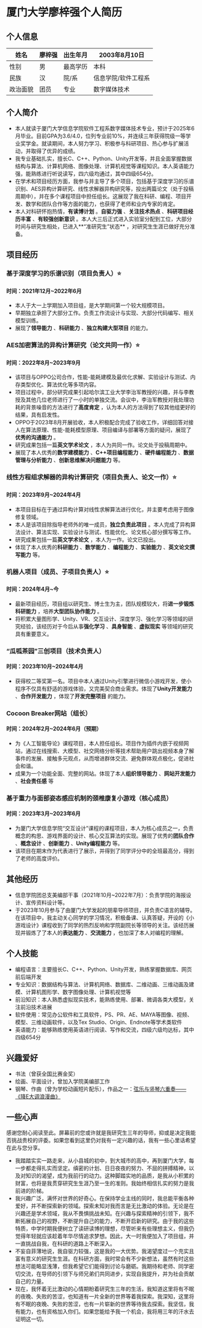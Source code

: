 # 厦门大学廖梓强个人简历

## 个人信息

姓名 | 廖梓强 | 出生年月 | 2003年8月10日  
---|---|---|---  
性别 | 男 | 最高学历 | 本科  
民族 | 汉 | 院/系 | 信息学院/软件工程系  
政治面貌 | 团员 | 专业 | 数字媒体技术  

## 个人简介

  * 本人就读于厦门大学信息学院软件工程系数字媒体技术专业，预计于2025年6月毕业。目前GPA为3.6/4.0，位列专业前10%，并连续三年获得院级一等学业奖学金。就读期间，本人努力学习、积极参与科研项目、热心参与扩展活动，并取得了优异的成绩。
  * 我专业基础扎实，擅长C、C++、Python、Unity开发等，并且全面掌握数据结构与算法、计算机网络、图像处理、计算机视觉等课程知识。本人英语能力强，能熟练进行听说读写，四六级均通过，其中四级654分。
  * 在学术和项目经历方面，我参与并主导了多个项目，包括基于深度学习的乐谱识别、AES异构计算研究、线性求解器异构研究等，投出两篇论文（处于投稿周期中），并在多个课程项目中担任组长。这展现了我在科研、编程、项目开发、数学和团队合作等方面的能力，也获得了老师和业内专家的肯定。
  * 本人对科研怀抱热情，**有读博计划** 。**自驱力强** 、**关注技术热点** 、**科研项目经历丰富** 、**有较强创新意识** 。本人大三后正式进入实验室分配到工位，大部分时间与研究生相处，已进入**“准研究生”状态** ，对研究生生涯已做好充分准备。

## 项目经历

### 基于深度学习的乐谱识别（项目负责人）⭐

#### 时间：2021年12月~2022年6月

  * 本人于大一上学期加入项目组，是大学期间第一个较大规模项目。
  * 早期独立承担了大部分工作。负责工作流设计与实现、大部分代码编写、相关模型训练。
  * 展现了**领导能力** 、**科研能力** 、**独立构建大型项目** 的能力。

### AES加密算法的异构计算研究（论文共同一作）⭐

#### 时间：2022年8月~2023年9月

  * 该项目与OPPO公司合作，性能-能耗建模及最优化求解、实验设计与测试、内存类型优化、算法优化等多项内容。
  * 项目过程中，部分研究成果引起哈尔滨工业大学李治军教授的兴趣，并与李教授及其他几位老师进行了一小时的单独交流。会议中，李治军教授对我处理功耗的背景噪音的方法进行了**高度肯定** ，认为本人的方法得到了较其他组更好的结果，具有启发性。
  * OPPO于2023年8月开展验收，本人积极配合完成了验收工作，详细回答对接人在算法原理、性能-能耗模型原理、项目编译与部署等方面的疑问，展现了**优秀的沟通能力** 。
  * 研究成果包括一篇**英文学术论文** ，本人为共同一作。论文处于投稿周期中。
  * 展现了本人优秀的**数学建模能力** 、**C++项目编程能力** 、**硬件编程能力** 、**数据管理与分析能力** 、**创新思维解决问题能力** 等。

### 线性方程组求解器的异构计算研究（项目负责人、论文一作）⭐

#### 时间：2023年9月~2024年4月

  * 本项目目标在于通过异构计算对线性求解算法进行优化，并主要考虑用于图像修复领域。
  * 本人是该项目除指导老师外的唯一成员，**独立负责此项目** 。本人完成了异构算法设计、算法实现、实验设计与测试、性能优化、论文核心部分撰写等工作。
  * 研究成果包括一篇**英文学术论文** ，本人为一作。论文已投出。
  * 体现了本人优秀的**科研能力** 、**数学能力** 、**编程能力** 、**实验能力** 、**英文论文撰写能力** 等。

### 机器人项目（成员、子项目负责人）⭐

#### 时间：2024年4月~今

  * 最新项目经历，项目组以研究生、博士生为主，团队规模较大，将**进一步锻炼科研能力** ，培养**大型团队协作能力** 。
  * 将积累大量图形学、Unity、VR、交互设计、深度学习、强化学习等领域的研究经验，该经历对于今后从事**强化学习** 、**具身智能** 、**虚拟现实** 等领域的研究具有重要意义。

### “瓜呱茶园”三创项目（技术负责人）

#### 时间：2023年10月~2024年4月

  * 获得校二等奖第一名。项目中本人通过Unity引擎进行微信小游戏开发，使小程序不仅具有舒适的游戏体验，又完美契合商业需求。体现了**Unity开发能力** 、**合作开发能力** ，体现了**开发完整项目** 的能力。

### Cocoon Breaker网站（组长）

#### 时间：2024年2月~2024年6月（预期）

  * 为《人工智能导论》课程项目，本人担任组长。项目作为插件内嵌于视频网站，通过在线搜索、大模型、社交网络分析等技术帮助用户跳出视频本身了解事件的发展、接触多元观点，从而增进群体交流、避免群体观点极化，促进社会和谐。
  * 成果为一个功能全面、完整的网站。体现了本人**组织领导能力** 、**网站开发能力** 、**社会责任感** 等

### 基于重力与面部姿态感应机制的颈椎康复小游戏（核心成员）

#### 时间：2023年3月~2023年6月

  * 为厦门大学信息学院“交互设计”课程的课程项目，本人为核心成员之一，负责概念的构思、游戏界面的设计、核心交互算法的实现。展现了优秀的**团队合作** 、**概念设计** 、**创新能力** 、**Unity编程能力** 等。
  * 该项目在期末作为代表进行了展示，并得到了同学评分中的全班最高分，得到了老师的高度评价。

## 其他经历

  * 信息学院团总支美编部干事（2021年10月~2022年7月）：负责学院的海报设计、宣传资料设计等。
  * 于2023年10月参与了由厦门大学发起的朋辈导师项目，并负责C语言的辅导。在该项目中，我主动关心同学的学习情况，积极备课、认真答疑，开设的《小游戏设计》课程收到了同学的热烈反响和学院副院长等领导的关注。该经历展现并锻炼了了本人的**表达能力** 、**交流能力** ，也加深了本人对编程的理解。

## 个人技能

  * 编程语言：主要擅长C、C++、Python、Unity开发，熟练掌握数据库、网页前后端开发
  * 专业知识：数据结构与算法、计算机网络、数据库、二维动画、三维动画及建模、计算机图形学、数字图像处理、计算机视觉等
  * 前沿知识：本人熟悉虚拟现实技术，能熟练使用、部署、微调各类大模型，关注前沿技术进展
  * 软件使用：常见办公软件和工具软件，PS、PR、AE、MAYA等图像、视频、模型、三维动画软件，以及Tex Studio、Origin、Endnote等学术类软件
  * 英语能力：能够熟练使用英语进行阅读、写作和交流，四级六级均达标，其中四级654分

## 兴趣爱好

  * 书法（曾获全国比赛金奖）
  * 绘画、平面设计，曾加入学院美编部工作
  * 钢琴、作曲（曾为学校动画短片配乐），作品之一：[弦乐与竖琴六重奏——《降E大调浪漫曲》](https://www.bilibili.com/video/BV1Qw4m127Nv)

## 一些心声

感谢您耐心阅读至此。屏幕前的您或许就是我研究生三年的导师，抑或是决定我能否挑战贵校的评委。如果您看到这里仍对我有一定兴趣的话，我有一些心里话希望在此与您分享。

  * 我踏踏实实一路走来，从小县城的初中，到大城市的高中，再到厦门大学，每一步都走得扎实而坚定。缜密的计划、日日夜夜的努力、不屈的拼搏精神，以及对知识的渴望，成为我前行的动力。这种脚踏实地的品质，是我从小积累的财富，也将是我贯穿研究生生涯乃至一生的准则。我始终相信扎实的努力是我前进的阶梯。
  * 我兴趣广泛，满怀对世界的好奇心。在保持学业主线的同时，我总能平衡各种爱好，并不断探索新的领域。探索未知对我而言是无比激动的体验。无论是在兴趣还是学术领域，我从不畏惧挑战未知。在兴趣与探索精神的引领下，我不断拓展自己的视野，不断提升自己的能力，不断开启新的研究。由于我的这些特质，中学时期我便树立了读研读博的理想，尽管听来有些理想主义，但我仍觉得年轻就应该趁着年华尽情追求梦想。因此，大一时我便加入了项目组，并一直挑战自我，在科研的道路上不断深入。
  * 不妄自菲薄地说，我自驱力较强，这是我的一大优势。我渴望度过一个充实且富有意义的研究生生涯。在科研方面，我时常会有不少新想法，虽然有时这些想法可能略显浅薄，但我希望它们能得到讨论与磨砺。我期待和老师、同学密切交流，在导师的引领下与师兄弟们共同进步，实现自我提升，并为社会贡献自己的力量。
  * 现在，我怀着无比激动的心情期盼着研究生三年的生活，我知道这里将有不眠的夜晚、失败的苦涩，也知道有一片全新的世界等着我探索。我深知，这里将有不眠的夜晚、失败的苦涩，也有一片崭新的世界等待我去探索。我坚信，我有能力，也有资格加入你们。如果您能给予我一个机会，我将用三年的汗水去证明这一切。